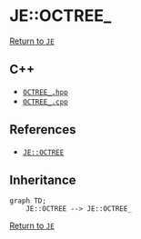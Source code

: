 # JE::OCTREE_

[Return to `JE`](/docs/je.md)

## C++

- [`OCTREE_.hpp`](/src/je/OCTREE_.hpp)
- [`OCTREE_.cpp`](/src/je/OCTREE_.cpp)

## References

- [`JE::OCTREE`](/docs/je/OCTREE.md)

## Inheritance

```mermaid
graph TD;
    JE::OCTREE --> JE::OCTREE_
```

[Return to `JE`](/docs/je.md)